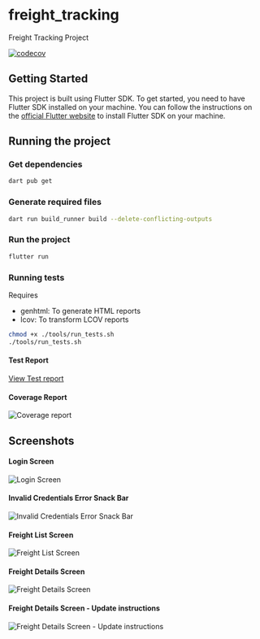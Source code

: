 # freight_tracking

Freight Tracking Project

[![codecov](https://codecov.io/gh/ajilo297/freight_tracking/graph/badge.svg?token=XE1ODUCNZ7)](https://codecov.io/gh/ajilo297/freight_tracking)

## Getting Started

This project is built using Flutter SDK. To get started, you need to have Flutter SDK installed on
your machine. You can follow the instructions on
the [official Flutter website](https://flutter.dev/docs/get-started/install) to install Flutter SDK
on your machine.

## Running the project

### Get dependencies

```bash
dart pub get
```

### Generate required files

```bash
dart run build_runner build --delete-conflicting-outputs
```

### Run the project

```bash
flutter run
```

### Running tests

Requires

- genhtml: To generate HTML reports
- lcov: To transform LCOV reports

```bash
chmod +x ./tools/run_tests.sh
./tools/run_tests.sh
```

#### Test Report

[View Test report](assets/test-report.html)

#### Coverage Report

![Coverage report](assets/coverage-report.png)

## Screenshots

#### Login Screen

![Login Screen](assets/1.png)

#### Invalid Credentials Error Snack Bar

![Invalid Credentials Error Snack Bar](assets/2.png)

#### Freight List Screen

![Freight List Screen](assets/3.png)

#### Freight Details Screen

![Freight Details Screen](assets/4.png)

#### Freight Details Screen - Update instructions

![Freight Details Screen - Update instructions](assets/5.png)